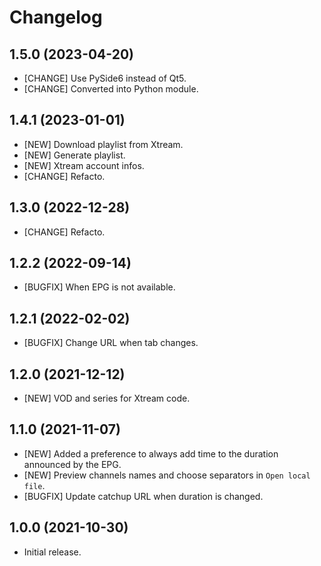 # Changelog

## 1.5.0 (2023-04-20)
- [CHANGE] Use PySide6 instead of Qt5. 
- [CHANGE] Converted into Python module. 

## 1.4.1 (2023-01-01)
- [NEW] Download playlist from Xtream.
- [NEW] Generate playlist.
- [NEW] Xtream account infos.
- [CHANGE] Refacto.

## 1.3.0 (2022-12-28)
- [CHANGE] Refacto.
  
## 1.2.2 (2022-09-14)
- [BUGFIX] When EPG is not available. 

## 1.2.1 (2022-02-02)
- [BUGFIX] Change URL when tab changes. 
 
## 1.2.0 (2021-12-12)
- [NEW] VOD and series for Xtream code. 

## 1.1.0 (2021-11-07)
- [NEW] Added a preference to always add time to the duration announced by the EPG.  
- [NEW] Preview channels names and choose separators in `Open local file`.  
- [BUGFIX] Update catchup URL when duration is changed.


## 1.0.0 (2021-10-30)
- Initial release. 
